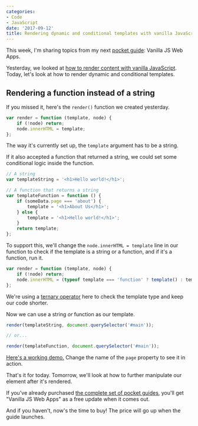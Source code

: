 ```yaml
---
categories:
- Code
- JavaScript
date: '2017-09-12'
title: Rendering dynamic and conditional templates with vanilla JavaScript
---
```


This week, I'm sharing topics from my next [pocket guide](https://gomakethings.com): Vanilla JS Web Apps.

Yesterday, we looked at [how to render content with vanilla JavaScript](https://gomakethings.com/rendering-content-with-vanilla-javascript/). Today, let's look at how to render dynamic and conditional templates.

## Rendering a function instead of a string

If you missed it, here's the `render()` function we created yesterday.

```js
var render = function (template, node) {
    if (!node) return;
    node.innerHTML = template;
};
```

The way it's currently set up, the `template` argument has to be a string.

If it also accepted a function that returned a string, we could set some conditional logic inside the function.

```js
// A string
var templateString = '<h1>Hello world!</h1>';

// A function that returns a string
var templateFunction = function () {
	if (someData.page === 'about') {
		template = '<h1>About Us</h1>';
	} else {
		template = '<h1>Hello world!</h1>';
	}
	return template;
};
```

To support this, we'll change the `node.innerHTML = template` line in our function to check if the template is a string or a function, and if it's a function, run it.

```js
var render = function (template, node) {
	if (!node) return;
	node.innerHTML = (typeof template === 'function' ? template() : template);
};
```

We're using a [ternary operator](https://gomakethings.com/ternary-operators/) here to check the template type and keep our code shorter.

Now we can use a string *or* function as our template.

```js
render(templateString, document.querySelector('#main'));

// or...

render(templateFunction, document.querySelector('#main'));
```

[Here's a working demo.](https://jsfiddle.net/cferdinandi/ctmf0gzu/2/) Change the name of the `page` property to see it in action.

That's it for today. Tomorrow, we'll look at how to further manipulate our element after it's rendered.

If you've already purchased [the complete set of pocket guides](https://gomakethings.com/guides/complete-set/), you'll get "Vanilla JS Web Apps" as a free update when it comes out.

And if you haven't, now's the time to buy! The price will go up when the guide launches.